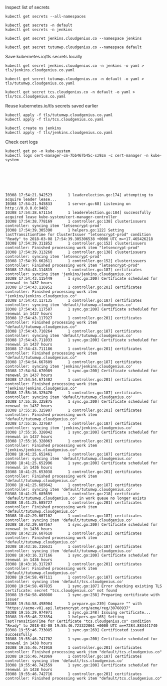 Inspect list of secrets

    kubectl get secrets --all-namespaces

    kubectl get secrets -n default
    kubectl get secrets -n jenkins

    kubectl get secret jenkins.cloudgenius.co --namespace jenkins

    kubectl get secret tutumwp.cloudgenius.co --namespace default

Save kubernetes.io/tls secrets locally

    kubectl get secret jenkins.cloudgenius.co -n jenkins -o yaml > tls/jenkins.cloudgenius.co.yaml

    kubectl get secret tutumwp.cloudgenius.co -n default -o yaml > tls/tutumwp.cloudgenius.co.yaml

    kubectl get secret tcs.cloudgenius.co -n default -o yaml > tls/tcs.cloudgenius.co.yaml

Reuse kubernetes.io/tls secrets saved earlier

    kubectl apply -f tls/tutumwp.cloudgenius.co.yaml
    kubectl apply -f tls/tcs.cloudgenius.co.yaml

    kubectl create ns jenkins
    kubectl apply -f tls/jenkins.cloudgenius.co.yaml


Check cert logs

    kubectl get po -n kube-system
    kubectl logs cert-manager-cm-7bb467b45c-sz9zm -c cert-manager -n kube-system







    I0308 17:54:21.942523       1 leaderelection.go:174] attempting to acquire leader lease...
    I0308 17:54:21.945833       1 server.go:68] Listening on http://0.0.0.0:9402
    I0308 17:54:38.671154       1 leaderelection.go:184] successfully acquired lease kube-system/cert-manager-controller
    I0308 17:54:38.778169       1 controller.go:138] clusterissuers controller: syncing item 'letsencrypt-prod'
    I0308 17:54:39.305390       1 helpers.go:122] Setting lastTransitionTime for ClusterIssuer "letsencrypt-prod" condition "Ready" to 2018-03-08 17:54:39.305306538 +0000 UTC m=+17.465426218
    I0308 17:54:39.311852       1 controller.go:152] clusterissuers controller: Finished processing work item "letsencrypt-prod"
    I0308 17:54:39.313260       1 controller.go:138] clusterissuers controller: syncing item 'letsencrypt-prod'
    I0308 17:54:39.662611       1 controller.go:152] clusterissuers controller: Finished processing work item "letsencrypt-prod"
    I0308 17:54:43.114815       1 controller.go:187] certificates controller: syncing item 'jenkins/jenkins.cloudgenius.co'
    I0308 17:54:43.115449       1 sync.go:200] Certificate scheduled for renewal in 1437 hours
    I0308 17:54:43.116952       1 controller.go:201] certificates controller: Finished processing work item "jenkins/jenkins.cloudgenius.co"
    I0308 17:54:43.117135       1 controller.go:187] certificates controller: syncing item 'default/tutumwp.cloudgenius.co'
    I0308 17:54:43.117587       1 sync.go:200] Certificate scheduled for renewal in 1437 hours
    I0308 17:54:43.117927       1 controller.go:201] certificates controller: Finished processing work item "default/tutumwp.cloudgenius.co"
    I0308 17:54:43.710264       1 controller.go:187] certificates controller: syncing item 'default/tutumwp.cloudgenius.co'
    I0308 17:54:43.711033       1 sync.go:200] Certificate scheduled for renewal in 1437 hours
    I0308 17:54:43.711186       1 controller.go:201] certificates controller: Finished processing work item "default/tutumwp.cloudgenius.co"
    I0308 17:54:54.667609       1 controller.go:187] certificates controller: syncing item 'jenkins/jenkins.cloudgenius.co'
    I0308 17:54:54.670989       1 sync.go:200] Certificate scheduled for renewal in 1437 hours
    I0308 17:54:54.671402       1 controller.go:201] certificates controller: Finished processing work item "jenkins/jenkins.cloudgenius.co"
    I0308 17:55:16.325470       1 controller.go:187] certificates controller: syncing item 'default/tutumwp.cloudgenius.co'
    I0308 17:55:16.325875       1 sync.go:200] Certificate scheduled for renewal in 1437 hours
    I0308 17:55:16.325907       1 controller.go:201] certificates controller: Finished processing work item "default/tutumwp.cloudgenius.co"
    I0308 17:55:16.327687       1 controller.go:187] certificates controller: syncing item 'jenkins/jenkins.cloudgenius.co'
    I0308 17:55:16.328042       1 sync.go:200] Certificate scheduled for renewal in 1437 hours
    I0308 17:55:16.328063       1 controller.go:201] certificates controller: Finished processing work item "jenkins/jenkins.cloudgenius.co"
    I0308 18:41:25.652461       1 controller.go:187] certificates controller: syncing item 'default/tutumwp.cloudgenius.co'
    I0308 18:41:25.652996       1 sync.go:200] Certificate scheduled for renewal in 1436 hours
    I0308 18:41:25.653038       1 controller.go:201] certificates controller: Finished processing work item "default/tutumwp.cloudgenius.co"
    I0308 18:41:25.685642       1 controller.go:187] certificates controller: syncing item 'default/tutumwp.cloudgenius.co'
    E0308 18:41:25.685699       1 controller.go:218] certificate 'default/tutumwp.cloudgenius.co' in work queue no longer exists
    I0308 18:41:25.685727       1 controller.go:201] certificates controller: Finished processing work item "default/tutumwp.cloudgenius.co"
    I0308 18:42:29.607102       1 controller.go:187] certificates controller: syncing item 'default/tutumwp.cloudgenius.co'
    I0308 18:42:29.607567       1 sync.go:200] Certificate scheduled for renewal in 1436 hours
    I0308 18:42:29.607610       1 controller.go:201] certificates controller: Finished processing work item "default/tutumwp.cloudgenius.co"
    I0308 18:43:16.316631       1 controller.go:187] certificates controller: syncing item 'default/tutumwp.cloudgenius.co'
    I0308 18:43:16.317166       1 sync.go:200] Certificate scheduled for renewal in 1436 hours
    I0308 18:43:16.317207       1 controller.go:201] certificates controller: Finished processing work item "default/tutumwp.cloudgenius.co"
    I0308 19:54:58.497111       1 controller.go:187] certificates controller: syncing item 'default/tcs.cloudgenius.co'
    I0308 19:54:58.497835       1 sync.go:107] Error checking existing TLS certificate: secret "tcs.cloudgenius.co" not found
    I0308 19:54:58.498080       1 sync.go:238] Preparing certificate with issuer
    I0308 19:54:58.498904       1 prepare.go:239] Compare "" with "https://acme-v01.api.letsencrypt.org/acme/reg/30760937"
    I0308 19:55:29.974971       1 sync.go:248] Issuing certificate...
    I0308 19:55:46.723354       1 helpers.go:165] Setting lastTransitionTime for Certificate "tcs.cloudgenius.co" condition "Ready" to 2018-03-08 19:55:46.723322061 +0000 UTC m=+7284.883441740
    I0308 19:55:46.733085       1 sync.go:269] Certificated issued successfully
    I0308 19:55:46.741702       1 sync.go:200] Certificate scheduled for renewal in 1438 hours
    I0308 19:55:46.741918       1 controller.go:201] certificates controller: Finished processing work item "default/tcs.cloudgenius.co"
    I0308 19:55:46.742069       1 controller.go:187] certificates controller: syncing item 'default/tcs.cloudgenius.co'
    I0308 19:55:46.742559       1 sync.go:200] Certificate scheduled for renewal in 1438 hours
    I0308 19:55:46.742716       1 controller.go:201] certificates controller: Finished processing work item "default/tcs.cloudgenius.co"
